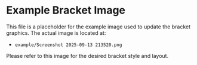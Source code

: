 # Example Bracket Image

This file is a placeholder for the example image used to update the bracket graphics. The actual image is located at:

- `example/Screenshot 2025-09-13 213520.png`

Please refer to this image for the desired bracket style and layout.
